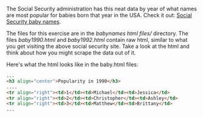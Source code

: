 The Social Security administration has this neat data by year of what names are most popular for babies born that year in the USA. Check it out: [Social Security baby names](http://www.socialsecurity.gov/OACT/babynames/).

The files for this exercise are in the *babynames html files/* directory. The files *baby1990.html* and *baby1992.html* contain raw html, similar to what you get visiting the above social security site. Take a look at the html and think about how you might scrape the data out of it.

Here's what the html looks like in the baby.html files:

```html
...
<h3 align="center">Popularity in 1990</h3>
....
<tr align="right"><td>1</td><td>Michael</td><td>Jessica</td>
<tr align="right"><td>2</td><td>Christopher</td><td>Ashley</td>
<tr align="right"><td>3</td><td>Matthew</td><td>Brittany</td>
...
```

